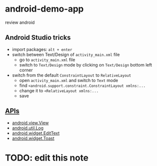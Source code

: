 # android-demo-app
review android

## Android Studio tricks
- import packages: `alt + enter`
- switch between Text/Design of `activity_main.xml` file
    - go to `activity_main.xml` file
    - switch to `Text/Design` mode by clicking on `Text/Design` bottom left corner
- switch from the default `ConstraintLayout` to `RelativeLayout`
    - open `activity_main.xml` and switch to `Text` mode
    - find `<android.support.constraint.ConstraintLayout xmlns:...`
    - change it to `<RelativeLayout xmlns:...`
    - save




## [APIs](https://developer.android.com/reference/packages.html)
- [android.view.View](https://developer.android.com/reference/android/view/View.html)
- [android.util.Log](https://developer.android.com/reference/android/util/Log.html)
- [android.widget.EditText](https://developer.android.com/reference/android/widget/EditText.html)
- [android.widget.Toast](https://developer.android.com/reference/android/widget/Toast.html)

# TODO: edit this note
